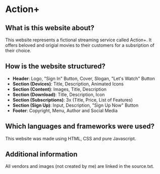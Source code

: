 # Action+
## What is this website about?
This website represents a fictional streaming service called Action+. It offers beloved and origial movies to their customers for a subsription of their choice.
## How is the website structured?
* **Header**: Logo, "Sign In" Button, Cover, Slogan, "Let's Watch" Button
* **Section (Devices)**: Title, Description, Animated Icons
* **Section (Content)**: Images, Title, Description
* **Section (Download)**: Title, Description, Icon
* **Section (Subscriptions)**: 3x (Title, Price, List of Features)
* **Section (Sign Up)**: Input, Description, "Sign Up Now" Button
* **Footer**: Copyright, Menu, Author and Social Media
## Which languages and frameworks were used?
This website was made using HTML, CSS and pure Javascript.
## Additional information
All vendors and images (not created by me) are linked in the source.txt.
